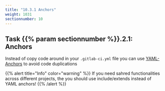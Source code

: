 ```yaml
---
title: "10.3.1 Anchors"
weight: 1031
sectionnumber: 10
---
```



## Task {{% param sectionnumber %}}.2.1: Anchors

Instead of copy code around in your `.gitlab-ci.yml` file you can use [YAML-Anchors](https://docs.gitlab.com/ee/ci/yaml/#anchors) to avoid code duplications

{{% alert title="Info" color="warning" %}}
If you need sahred functionalities across different projects, the you should use include/extends instead of YAML anchors!
{{% /alert %}}
